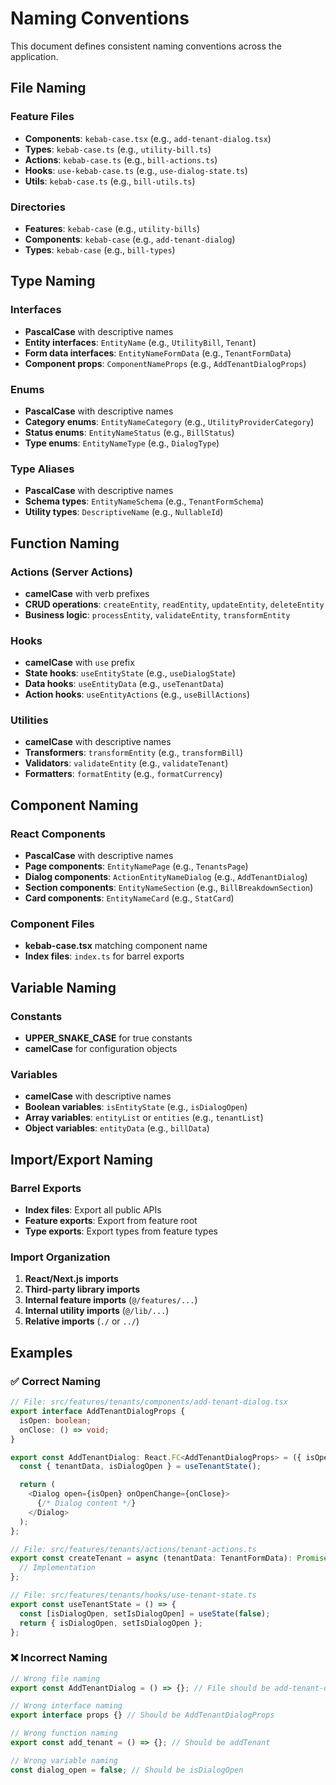 # Naming Conventions

This document defines consistent naming conventions across the application.

## File Naming

### Feature Files

- **Components**: `kebab-case.tsx` (e.g., `add-tenant-dialog.tsx`)
- **Types**: `kebab-case.ts` (e.g., `utility-bill.ts`)
- **Actions**: `kebab-case.ts` (e.g., `bill-actions.ts`)
- **Hooks**: `use-kebab-case.ts` (e.g., `use-dialog-state.ts`)
- **Utils**: `kebab-case.ts` (e.g., `bill-utils.ts`)

### Directories

- **Features**: `kebab-case` (e.g., `utility-bills`)
- **Components**: `kebab-case` (e.g., `add-tenant-dialog`)
- **Types**: `kebab-case` (e.g., `bill-types`)

## Type Naming

### Interfaces

- **PascalCase** with descriptive names
- **Entity interfaces**: `EntityName` (e.g., `UtilityBill`, `Tenant`)
- **Form data interfaces**: `EntityNameFormData` (e.g., `TenantFormData`)
- **Component props**: `ComponentNameProps` (e.g., `AddTenantDialogProps`)

### Enums

- **PascalCase** with descriptive names
- **Category enums**: `EntityNameCategory` (e.g., `UtilityProviderCategory`)
- **Status enums**: `EntityNameStatus` (e.g., `BillStatus`)
- **Type enums**: `EntityNameType` (e.g., `DialogType`)

### Type Aliases

- **PascalCase** with descriptive names
- **Schema types**: `EntityNameSchema` (e.g., `TenantFormSchema`)
- **Utility types**: `DescriptiveName` (e.g., `NullableId`)

## Function Naming

### Actions (Server Actions)

- **camelCase** with verb prefixes
- **CRUD operations**: `createEntity`, `readEntity`, `updateEntity`, `deleteEntity`
- **Business logic**: `processEntity`, `validateEntity`, `transformEntity`

### Hooks

- **camelCase** with `use` prefix
- **State hooks**: `useEntityState` (e.g., `useDialogState`)
- **Data hooks**: `useEntityData` (e.g., `useTenantData`)
- **Action hooks**: `useEntityActions` (e.g., `useBillActions`)

### Utilities

- **camelCase** with descriptive names
- **Transformers**: `transformEntity` (e.g., `transformBill`)
- **Validators**: `validateEntity` (e.g., `validateTenant`)
- **Formatters**: `formatEntity` (e.g., `formatCurrency`)

## Component Naming

### React Components

- **PascalCase** with descriptive names
- **Page components**: `EntityNamePage` (e.g., `TenantsPage`)
- **Dialog components**: `ActionEntityNameDialog` (e.g., `AddTenantDialog`)
- **Section components**: `EntityNameSection` (e.g., `BillBreakdownSection`)
- **Card components**: `EntityNameCard` (e.g., `StatCard`)

### Component Files

- **kebab-case.tsx** matching component name
- **Index files**: `index.ts` for barrel exports

## Variable Naming

### Constants

- **UPPER_SNAKE_CASE** for true constants
- **camelCase** for configuration objects

### Variables

- **camelCase** with descriptive names
- **Boolean variables**: `isEntityState` (e.g., `isDialogOpen`)
- **Array variables**: `entityList` or `entities` (e.g., `tenantList`)
- **Object variables**: `entityData` (e.g., `billData`)

## Import/Export Naming

### Barrel Exports

- **Index files**: Export all public APIs
- **Feature exports**: Export from feature root
- **Type exports**: Export types from feature types

### Import Organization

1. **React/Next.js imports**
2. **Third-party library imports**
3. **Internal feature imports** (`@/features/...`)
4. **Internal utility imports** (`@/lib/...`)
5. **Relative imports** (`./` or `../`)

## Examples

### ✅ Correct Naming

```typescript
// File: src/features/tenants/components/add-tenant-dialog.tsx
export interface AddTenantDialogProps {
  isOpen: boolean;
  onClose: () => void;
}

export const AddTenantDialog: React.FC<AddTenantDialogProps> = ({ isOpen, onClose }) => {
  const { tenantData, isDialogOpen } = useTenantState();

  return (
    <Dialog open={isOpen} onOpenChange={onClose}>
      {/* Dialog content */}
    </Dialog>
  );
};

// File: src/features/tenants/actions/tenant-actions.ts
export const createTenant = async (tenantData: TenantFormData): Promise<Tenant> => {
  // Implementation
};

// File: src/features/tenants/hooks/use-tenant-state.ts
export const useTenantState = () => {
  const [isDialogOpen, setIsDialogOpen] = useState(false);
  return { isDialogOpen, setIsDialogOpen };
};
```

### ❌ Incorrect Naming

```typescript
// Wrong file naming
export const AddTenantDialog = () => {}; // File should be add-tenant-dialog.tsx

// Wrong interface naming
export interface props {} // Should be AddTenantDialogProps

// Wrong function naming
export const add_tenant = () => {}; // Should be addTenant

// Wrong variable naming
const dialog_open = false; // Should be isDialogOpen
```
